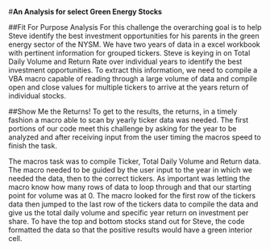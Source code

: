 #**An Analysis for select Green Energy Stocks**

##Fit For Purpose Analysis
For this challenge the overarching goal is to help Steve identify the best investment opportunities for his parents in the green energy sector of the NYSM.  We have two years of data in a excel workbook with pertinent information for grouped tickers.  Steve is keying in on Total Daily Volume and Return Rate over individual years to identify the best investment opportunities.  To extract this information, we need to compile a VBA macro capable of reading through a large volume of data and compile open and close values for multiple tickers to arrive at the years return of individual stocks.

##Show Me the Returns!
To get to the results, the returns, in a timely fashion a macro able to scan by yearly ticker data was needed.  The first portions of our code meet this challenge by asking for the year to be analyzed and after receiving input from the user timing the macros speed to finish the task.

The macros task was to compile Ticker, Total Daily Volume and Return data.  The macro needed to be guided by the user input to the year in which we needed the data, then to the correct tickers.  As important was letting the macro know how many rows of data to loop through and that our starting point for volume was at 0.  The macro looked for the first row of the tickers data then jumped to the last row of the tickers data to compile the data and give us the total daily volume and specific year return on investment per share.  To have the top and bottom stocks stand out for Steve, the code formatted the data so that the positive results would have a green interior cell.
